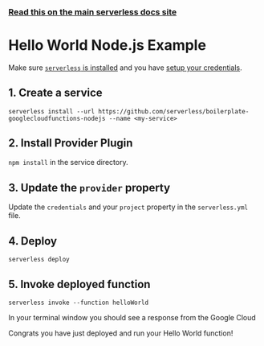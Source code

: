 <!--
title: Hello World Node.js Example
menuText: Hello World Node.js Example
description: Create a Node.js Hello World Google Cloud Functions function
layout: Doc
-->

<!-- DOCS-SITE-LINK:START automatically generated  -->
### [Read this on the main serverless docs site](https://www.serverless.com/framework/docs/providers/google/examples/hello-world/node/)
<!-- DOCS-SITE-LINK:END -->

# Hello World Node.js Example

Make sure [`serverless` is installed](../../../guide/installation.md) and you have [setup your credentials](../../../guide/credentials.md).

## 1. Create a service

`serverless install --url https://github.com/serverless/boilerplate-googlecloudfunctions-nodejs --name <my-service>`

## 2. Install Provider Plugin

`npm install` in the service directory.

## 3. Update the `provider` property

Update the `credentials` and your `project` property in the `serverless.yml` file.

## 4. Deploy

`serverless deploy`

## 5. Invoke deployed function

`serverless invoke --function helloWorld`

In your terminal window you should see a response from the Google Cloud

Congrats you have just deployed and run your Hello World function!
